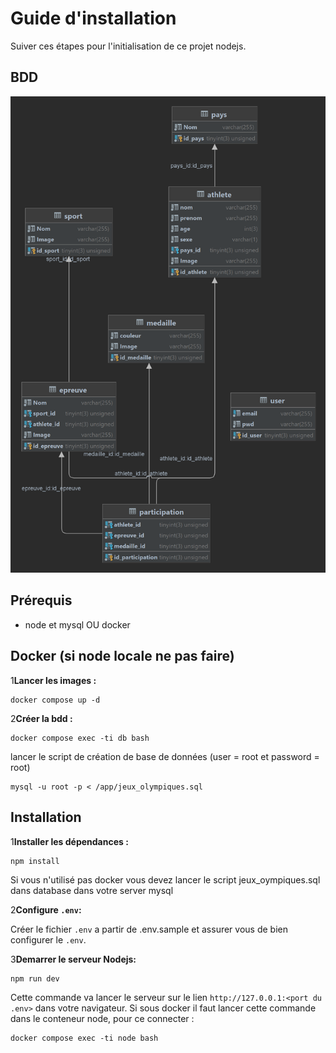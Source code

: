 # Guide d'installation

   Suiver ces étapes pour l'initialisation de ce projet nodejs.


## BDD

![alt text](https://github.com/bertreux/nodejsEval/blob/main/database/jeux_olympiques.png?raw=true)


## Prérequis

   - node et mysql OU docker

## Docker (si node locale ne pas faire)

1**Lancer les images :**

   ```
   docker compose up -d
   ```

2**Créer la bdd :**

   ```
   docker compose exec -ti db bash
   ```

   lancer le script de création de base de données (user = root et password = root)

   ```
   mysql -u root -p < /app/jeux_olympiques.sql
   ```

## Installation

1**Installer les dépendances :**

   ```
   npm install
   ```

   Si vous n'utilisé pas docker vous devez lancer le script jeux_oympiques.sql dans database dans votre server mysql

2**Configure `.env`:**

   Créer le fichier `.env` a partir de .env.sample et assurer vous de bien configurer le `.env`.

3**Demarrer le serveur Nodejs:**

   ```
   npm run dev
   ```

   Cette commande va lancer le serveur sur le lien `http://127.0.0.1:<port du .env>` dans votre navigateur.
   Si sous docker il faut lancer cette commande dans le conteneur node, pour ce connecter :

   ```
   docker compose exec -ti node bash
   ```